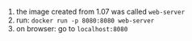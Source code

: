 1. the image created from 1.07 was called `web-server`
2. run: `docker run -p 8080:8080 web-server`
3. on browser: go to `localhost:8080`
